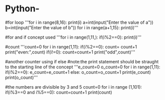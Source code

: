 # Python-

#for loop
'''for i in range(8,16):
    print(i)
a=int(input("Enter the value of a"))
b=int(input("Enter the value of b"))
for i in range(a+1,15):
    print(i)'''

#for and if concept used
'''for i in range(1,11,):
    if(i%2==0):
        print(i)'''

#count
'''count=0
for i in range(1,11):
    if(i%2==0):
        count= count+1
print("even:",count)
if(i!=0):
        count=count+1
print("odd",count)'''

#another counter using if else
#note:the print statement should be straught to the starting line of the concept 
'''e_count=0
o_count=0
for i in range(1,11):
    if(i%2==0):
        e_count=e_count+1
    else:
        o_count=o_count+1
print(e_count)
print(o_count)'''


#the numbers are divisible by 3 and 5
count=0
for i in range (1,101):
    if(i%3==0 and i%5==0):
        count=count+1
print(count)
        
    
